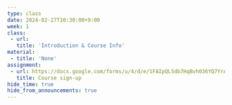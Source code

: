 ```yaml
---
type: class
date: 2024-02-27T10:30:00+9:00
week: 1
class:
 - url: 
   title: 'Introduction & Course Info'
material:
 - title: 'None'
assignment:
 - url: https://docs.google.com/forms/u/4/d/e/1FAIpQLSdb7HqBvh036YQ7YrAWuQrD985qdr9sPacFcG14rApOL0GLmA/viewform?usp=send_form
   title: Course sign-up  
hide_time: true
hide_from_announcements: true
---
```

